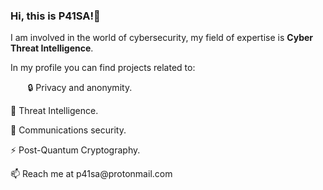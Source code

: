 ### Hi, this is P41SA!👋
<p>I am involved in the world of cybersecurity, my field of expertise is <b>Cyber Threat Intelligence</b>.</p>

In my profile you can find projects related to:
<p> &nbsp;&nbsp;&nbsp;&nbsp;&nbsp;&nbsp; &#128274 Privacy and anonymity. </p>
<p>      &#128270 Threat Intelligence.</p>
<p>      &#128172 Communications security.</p>
<p>      &#9889 Post-Quantum Cryptography. </p>

<p>&#128235 Reach me at p41sa@protonmail.com</p>
<!--
**P41SA/P41SA** is a ✨ _special_ ✨ repository because its `README.md` (this file) appears on your GitHub profile.

Here are some ideas to get you started:

- 🔭 I’m currently working on ...
- 🌱 I’m currently learning ...
- 👯 I’m looking to collaborate on ...
- 🤔 I’m looking for help with ...
- 💬 Ask me about ...
- 📫 How to reach me: ...
- 😄 Pronouns: ...
- ⚡ Fun fact: ...
-->
